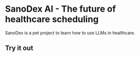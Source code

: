 # SanoDex AI - The future of healthcare scheduling

SanoDex is a pet project to learn how to use LLMs in healthcare.

## Try it out